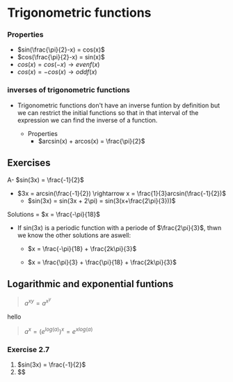 

# Trigonometric functions

### Properties

- $sin(\frac{\pi}{2}-x) = cos(x)$
- $cos(\frac{\pi}{2}-x) = sin(x)$
- $cos(x) = cos(-x) \rightarrow even f(x)$
- $cos(x) = -cos(x) \rightarrow odd f(x)$

### inverses of trigonometric functions

- Trigonometric functions don't have an inverse funtion by definition but we can restrict the initial functions 
so that in that interval of the expression we can find the inverse of a function.

  - Properties
    - $arcsin(x) + arcos(x) = \frac{\pi}{2}$
    
    
## Exercises

A- $sin(3x) = \frac{-1}{2}$

- $3x = arcsin(\frac{-1}{2}) \rightarrow x = \frac{1}{3}arcsin(\frac{-1}{2})$
  - $sin(3x) = sin(3x + 2\pi) = sin(3(x+\frac{2\pi}{3}))$
  
Solutions = $x = \frac{-\pi}{18}$
- If sin(3x) is a periodic function with a periode of $\frac{2\pi}{3}$, thwn we know the other solutions are aswell:
  - $x = \frac{-\pi}{18} + \frac{2k\pi}{3}$
  
  - $x = \frac{\pi}{3} + \frac{\pi}{18} + \frac{2k\pi}{3}$
  
  
  
## Logarithmic and exponential funtions


> ${a^{x}}^y = a^{x^y}$

hello
> $a^x = (e^{log(a)})^x = e^{xlog(a)}$
  
  
  
  
  ### Exercise 2.7 
  
  1. $sin(3x) = \frac{-1}{2}$
  2. $$

